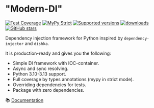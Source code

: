 "Modern-DI"
==
[![Test Coverage](https://codecov.io/gh/modern-python/modern-di/branch/main/graph/badge.svg)](https://codecov.io/gh/modern-python/modern-di)
[![MyPy Strict](https://img.shields.io/badge/mypy-strict-blue)](https://mypy.readthedocs.io/en/stable/getting_started.html#strict-mode-and-configuration)
[![Supported versions](https://img.shields.io/pypi/pyversions/modern-di.svg)](https://pypi.python.org/pypi/modern-di)
[![downloads](https://img.shields.io/pypi/dm/modern-di.svg)](https://pypistats.org/packages/modern-di)
[![GitHub stars](https://img.shields.io/github/stars/modern-python/modern-di)](https://github.com/modern-python/modern-di/stargazers)

Dependency injection framework for Python inspired by `dependency-injector` and `dishka`.

It is production-ready and gives you the following:
- Simple DI framework with IOC-container.
- Async and sync resolving.
- Python 3.10-3.13 support.
- Full coverage by types annotations (mypy in strict mode).
- Overriding dependencies for tests.
- Package with zero dependencies.

📚 [Documentation](https://modern-di.readthedocs.io)
